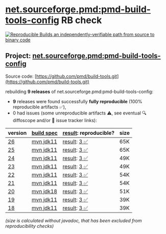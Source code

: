 [net.sourceforge.pmd:pmd-build-tools-config](https://central.sonatype.com/artifact/net.sourceforge.pmd/pmd-build-tools-config/versions) RB check
=======

[![Reproducible Builds](https://reproducible-builds.org/images/logos/rb.svg) an independently-verifiable path from source to binary code](https://reproducible-builds.org/)

## Project: [net.sourceforge.pmd:pmd-build-tools-config](https://central.sonatype.com/artifact/net.sourceforge.pmd/pmd-build-tools-config/versions)

Source code: [https://github.com/pmd/build-tools.git](https://github.com/pmd/build-tools.git)

rebuilding **9 releases** of net.sourceforge.pmd:pmd-build-tools-config:
- **9** releases were found successfully **fully reproducible** (100% reproducible artifacts :white_check_mark:),
- 0 had issues (some unreproducible artifacts :warning:, see eventual :mag: diffoscope and/or :memo: issue tracker links):

| version | [build spec](/BUILDSPEC.md) | [result](https://reproducible-builds.org/docs/jvm/): reproducible? | size |
| -- | --------- | ------ | -- |
| [26](https://central.sonatype.com/artifact/net.sourceforge.pmd/pmd-build-tools-config/26/pom) | [mvn jdk11](pmd-build-tools-config-26.buildspec) | [result](pmd-build-tools-config-26.buildinfo): [3 :white_check_mark: ](pmd-build-tools-config-26.buildcompare) | 65K |
| [25](https://central.sonatype.com/artifact/net.sourceforge.pmd/pmd-build-tools-config/25/pom) | [mvn jdk11](pmd-build-tools-config-25.buildspec) | [result](pmd-build-tools-config-25.buildinfo): [3 :white_check_mark: ](pmd-build-tools-config-25.buildcompare) | 65K |
| [24](https://central.sonatype.com/artifact/net.sourceforge.pmd/pmd-build-tools-config/24/pom) | [mvn jdk11](pmd-build-tools-config-24.buildspec) | [result](pmd-build-tools-config-24.buildinfo): [3 :white_check_mark: ](pmd-build-tools-config-24.buildcompare) | 49K |
| [23](https://central.sonatype.com/artifact/net.sourceforge.pmd/pmd-build-tools-config/23/pom) | [mvn jdk11](pmd-build-tools-config-23.buildspec) | [result](pmd-build-tools-config-23.buildinfo): [3 :white_check_mark: ](pmd-build-tools-config-23.buildcompare) | 49K |
| [22](https://central.sonatype.com/artifact/net.sourceforge.pmd/pmd-build-tools-config/22/pom) | [mvn jdk11](pmd-build-tools-config-22.buildspec) | [result](pmd-build-tools-config-22.buildinfo): [3 :white_check_mark: ](pmd-build-tools-config-22.buildcompare) | 54K |
| [21](https://central.sonatype.com/artifact/net.sourceforge.pmd/pmd-build-tools-config/21/pom) | [mvn jdk11](pmd-build-tools-config-21.buildspec) | [result](pmd-build-tools-config-21.buildinfo): [3 :white_check_mark: ](pmd-build-tools-config-21.buildcompare) | 54K |
| [20](https://central.sonatype.com/artifact/net.sourceforge.pmd/pmd-build-tools-config/20/pom) | [mvn jdk18](pmd-build-tools-config-20.buildspec) | [result](pmd-build-tools-config-20.buildinfo): [3 :white_check_mark: ](pmd-build-tools-config-20.buildcompare) | 51K |
| [19](https://central.sonatype.com/artifact/net.sourceforge.pmd/pmd-build-tools-config/19/pom) | [mvn jdk11](pmd-build-tools-config-19.buildspec) | [result](pmd-build-tools-config-19.buildinfo): [3 :white_check_mark: ](pmd-build-tools-config-19.buildcompare) | 39K |
| [18](https://central.sonatype.com/artifact/net.sourceforge.pmd/pmd-build-tools-config/18/pom) | [mvn jdk11](pmd-build-tools-config-18.buildspec) | [result](pmd-build-tools-config-18.buildinfo): [3 :white_check_mark: ](pmd-build-tools-config-18.buildcompare) | 39K |

<i>(size is calculated without javadoc, that has been excluded from reproducibility checks)</i>

